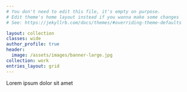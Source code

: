 ```yaml
---
# You don't need to edit this file, it's empty on purpose.
# Edit theme's home layout instead if you wanna make some changes
# See: https://jekyllrb.com/docs/themes/#overriding-theme-defaults

layout: collection
classes: wide
author_profile: true
header:
  image: /assets/images/banner-large.jpg
collection: work
entries_layout: grid
---
```


Lorem ipsum dolor sit amet